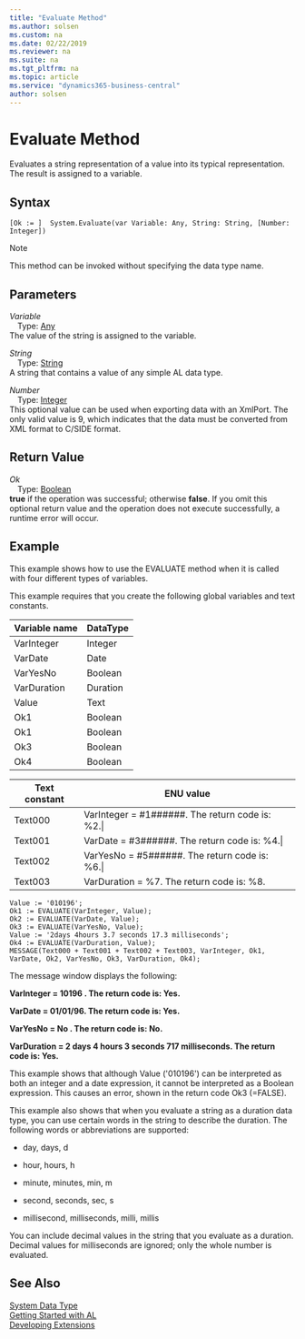 ```yaml
---
title: "Evaluate Method"
ms.author: solsen
ms.custom: na
ms.date: 02/22/2019
ms.reviewer: na
ms.suite: na
ms.tgt_pltfrm: na
ms.topic: article
ms.service: "dynamics365-business-central"
author: solsen
---
```

[//]: # (START>DO_NOT_EDIT)
[//]: # (IMPORTANT:Do not edit any of the content between here and the END>DO_NOT_EDIT.)
[//]: # (Any modifications should be made in the .xml files in the ModernDev repo.)
# Evaluate Method
Evaluates a string representation of a value into its typical representation. The result is assigned to a variable.


## Syntax
```
[Ok := ]  System.Evaluate(var Variable: Any, String: String, [Number: Integer])
```
> [!NOTE]  
> This method can be invoked without specifying the data type name.  
## Parameters
*Variable*  
&emsp;Type: [Any](../any/any-data-type.md)  
The value of the string is assigned to the variable.
        
*String*  
&emsp;Type: [String](../string/string-data-type.md)  
 A string that contains a value of any simple AL data type.
        
*Number*  
&emsp;Type: [Integer](../integer/integer-data-type.md)  
This optional value can be used when exporting data with an XmlPort. The only valid value is 9, which indicates that the data must be converted from XML format to C/SIDE format.  


## Return Value
*Ok*  
&emsp;Type: [Boolean](../boolean/boolean-data-type.md)  
**true** if the operation was successful; otherwise **false**.  If you omit this optional return value and the operation does not execute successfully, a runtime error will occur.    


[//]: # (IMPORTANT: END>DO_NOT_EDIT)

## Example  
 This example shows how to use the EVALUATE method when it is called with four different types of variables.  
  
 This example requires that you create the following global variables and text constants.  
  
|Variable name|DataType|  
|-------------------|--------------|  
|VarInteger|Integer|  
|VarDate|Date|  
|VarYesNo|Boolean|  
|VarDuration|Duration|  
|Value|Text|  
|Ok1|Boolean|  
|Ok1|Boolean|  
|Ok3|Boolean|  
|Ok4|Boolean|  
  
|Text constant|ENU value|  
|-------------------|---------------|  
|Text000|VarInteger = \#1\#\#\#\#\#\#. The return code is: %2.\\|  
|Text001|VarDate = \#3\#\#\#\#\#\#. The return code is: %4.\\|  
|Text002|VarYesNo = \#5\#\#\#\#\#\#. The return code is: %6.\\|  
|Text003|VarDuration = %7. The return code is: %8.|  
  
```  
Value := '010196';  
Ok1 := EVALUATE(VarInteger, Value);  
Ok2 := EVALUATE(VarDate, Value);  
Ok3 := EVALUATE(VarYesNo, Value);  
Value := '2days 4hours 3.7 seconds 17.3 milliseconds';  
Ok4 := EVALUATE(VarDuration, Value);  
MESSAGE(Text000 + Text001 + Text002 + Text003, VarInteger, Ok1, VarDate, Ok2, VarYesNo, Ok3, VarDuration, Ok4);  
```  
  
 The message window displays the following:  
  
 **VarInteger = 10196   . The return code is: Yes.**  
  
 **VarDate = 01/01/96. The return code is: Yes.**  
  
 **VarYesNo = No      . The return code is: No.**  
  
 **VarDuration = 2 days 4 hours 3 seconds 717 milliseconds. The return code is: Yes.**  
  
 This example shows that although Value \('010196'\) can be interpreted as both an integer and a date expression, it cannot be interpreted as a Boolean expression. This causes an error, shown in the return code Ok3 \(=FALSE\).  
  
 This example also shows that when you evaluate a string as a duration data type, you can use certain words in the string to describe the duration. The following words or abbreviations are supported:  
  
-   day, days, d  
  
-   hour, hours, h  
  
-   minute, minutes, min, m  
  
-   second, seconds, sec, s  
  
-   millisecond, milliseconds, milli, millis  
  
 You can include decimal values in the string that you evaluate as a duration. Decimal values for milliseconds are ignored; only the whole number is evaluated.  

## See Also
[System Data Type](system-data-type.md)  
[Getting Started with AL](../../devenv-get-started.md)  
[Developing Extensions](../../devenv-dev-overview.md)